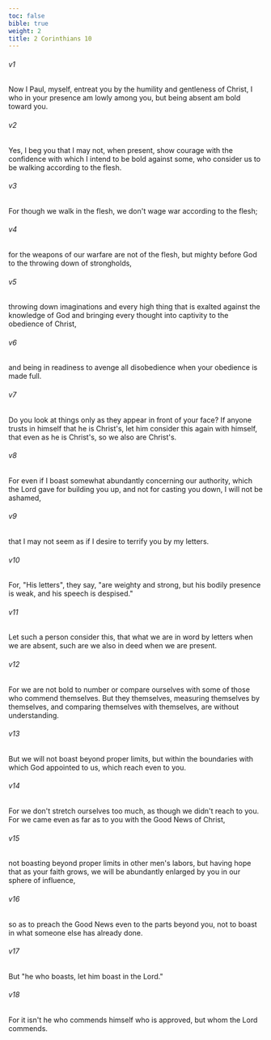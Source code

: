 ```yaml
---
toc: false
bible: true
weight: 2
title: 2 Corinthians 10
---
```




###### v1 
Now I Paul, myself, entreat you by the humility and gentleness of Christ, I who in your presence am lowly among you, but being absent am bold toward you. 

###### v2 
Yes, I beg you that I may not, when present, show courage with the confidence with which I intend to be bold against some, who consider us to be walking according to the flesh. 

###### v3 
For though we walk in the flesh, we don't wage war according to the flesh; 

###### v4 
for the weapons of our warfare are not of the flesh, but mighty before God to the throwing down of strongholds, 

###### v5 
throwing down imaginations and every high thing that is exalted against the knowledge of God and bringing every thought into captivity to the obedience of Christ, 

###### v6 
and being in readiness to avenge all disobedience when your obedience is made full. 

###### v7 
Do you look at things only as they appear in front of your face? If anyone trusts in himself that he is Christ's, let him consider this again with himself, that even as he is Christ's, so we also are Christ's. 

###### v8 
For even if I boast somewhat abundantly concerning our authority, which the Lord gave for building you up, and not for casting you down, I will not be ashamed, 

###### v9 
that I may not seem as if I desire to terrify you by my letters. 

###### v10 
For, "His letters", they say, "are weighty and strong, but his bodily presence is weak, and his speech is despised." 

###### v11 
Let such a person consider this, that what we are in word by letters when we are absent, such are we also in deed when we are present. 

###### v12 
For we are not bold to number or compare ourselves with some of those who commend themselves. But they themselves, measuring themselves by themselves, and comparing themselves with themselves, are without understanding. 

###### v13 
But we will not boast beyond proper limits, but within the boundaries with which God appointed to us, which reach even to you. 

###### v14 
For we don't stretch ourselves too much, as though we didn't reach to you. For we came even as far as to you with the Good News of Christ, 

###### v15 
not boasting beyond proper limits in other men's labors, but having hope that as your faith grows, we will be abundantly enlarged by you in our sphere of influence, 

###### v16 
so as to preach the Good News even to the parts beyond you, not to boast in what someone else has already done. 

###### v17 
But "he who boasts, let him boast in the Lord." 

###### v18 
For it isn't he who commends himself who is approved, but whom the Lord commends.
